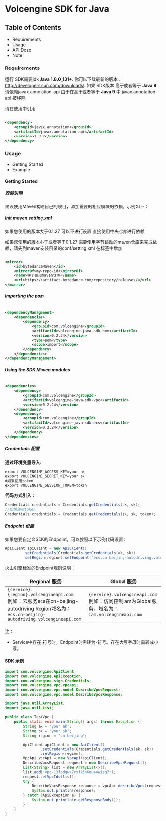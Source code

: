 # Volcengine SDK for Java

## Table of Contents

* Requirements
* Usage
* API Dosc
* Note

### Requirements ###

运行 SDK需要jdk **Java 1.8.0_131+**. 你可以下载最新的版本： http://developers.sun.com/downloads/.
如果 SDK版本 高于或者等于 **Java 9** 请依赖javax.annotation-api
由于在高于或者等于 **Java 9** 中 javax.annotation-api 被移除

请在使用中引用

```xml

<dependency>
    <groupId>javax.annotation</groupId>
    <artifactId>javax.annotation-api</artifactId>
    <version>1.3.2</version>
</dependency>
```

### Usage ###

* Getting Started
* Example

#### Getting Started ####

##### 安装说明 #####

建议使用Maven构建自己的项目，添加需要的相应模块的依赖，示例如下：

##### Init maven setting.xml #####

如果您使用的版本大于0.1.27 可以不进行设置 直接使用中央仓库进行依赖

如果您使用的版本小于或者等于0.1.27
需要使用字节跳动的maven仓库来完成依赖，请先到maven安装目录的conf/setting.xml
在<mirrors/>标签中增加

```xml

<mirror>
    <id>bytedanceMaven</id>
    <mirrorOf>my-repo-id</mirrorOf>
    <name>字节跳动maven仓库</name>
    <url>https://artifact.bytedance.com/repository/releases/</url>
</mirror>
```

##### Importing the pom #####

```xml

<dependencyManagement>
    <dependencies>
        <dependency>
            <groupId>com.volcengine</groupId>
            <artifactId>volcengine-java-sdk-bom</artifactId>
            <version>0.2.24</version>
            <type>pom</type>
            <scope>import</scope>
        </dependency>
    </dependencies>
</dependencyManagement>
```

##### Using the SDK Maven modules #####

```xml

<dependencies>
    <dependency>
        <groupId>com.volcengine</groupId>
        <artifactId>volcengine-java-sdk-vpc</artifactId>
        <version>0.2.24</version>
    </dependency>
    <dependency>
        <groupId>com.volcengine</groupId>
        <artifactId>volcengine-java-sdk-ecs</artifactId>
        <version>0.2.24</version>
    </dependency>
</dependencies>
```

##### Credentials 配置 #####

**通过环境变量导入**:

```
export VOLCENGINE_ACCESS_KEY=your ak
export VOLCENGINE_SECRET_KEY=your sk
#如果使用token
export VOLCENGINE_SESSION_TOKEN=token
```

**代码方式引入**：

```java
Credentials credentials = Credentials.getCredentials(ak, sk);
//如果使用token
Credentials credentials = Credentials.getCredentials(ak, sk, token);
```

##### Endpoint 设置 #####

如果您要自定义SDK的Endpoint，可以按照以下示例代码设置：

```java
ApiClient apiClient = new ApiClient()
        .setCredentials(Credentials.getCredentials(ak, sk))
        .setRegion(region).setEndpoint("ecs.cn-beijing-autodriving.volcengineapi.com");
```

火山引擎标准的Endpoint规则说明：

| Regional 服务                                                                                                                            | Global 服务                                                                          |
|----------------------------------------------------------------------------------------------------------------------------------------|------------------------------------------------------------------------------------|
| `{service}.{region}.volcengineapi.com` <br> 例如：云服务ecs在cn-beijing-autodriving Region域名为： `ecs.cn-beijing-autodriving.volcengineapi.com` | `{service}.volcengineapi.com` <br> 例如：访问控制iam为Global服务，域名为：`iam.volcengineapi.com` |

注：

- Service中存在_符号时，Endpoint时需转为-符号。存在大写字母时需转成小写。

#### SDK 示例 ####

```java
import com.volcengine.ApiClient;
import com.volcengine.ApiException;
import com.volcengine.sign.Credentials;
import com.volcengine.vpc.VpcApi;
import com.volcengine.vpc.model.DescribeVpcsRequest;
import com.volcengine.vpc.model.DescribeVpcsResponse;

import java.util.ArrayList;
import java.util.List;

public class TestVpc {
    public static void main(String[] args) throws Exception {
        String ak = "your ak";
        String sk = "your sk";
        String region = "cn-beijing";

        ApiClient apiClient = new ApiClient()
                .setCredentials(Credentials.getCredentials(ak, sk))
                .setRegion(region);
        VpcApi vpcApi = new VpcApi(apiClient);
        DescribeVpcsRequest request = new DescribeVpcsRequest();
        List<String> list = new ArrayList<>();
        list.add("vpc-13fpdgwk7rxfk3n6nu44wisg7");
        request.setVpcIds(list);
        try {
            DescribeVpcsResponse response = vpcApi.describeVpcs(request);
            System.out.println(response);
        } catch (ApiException e) {
            System.out.println(e.getResponseBody());
        }
    }
}

```